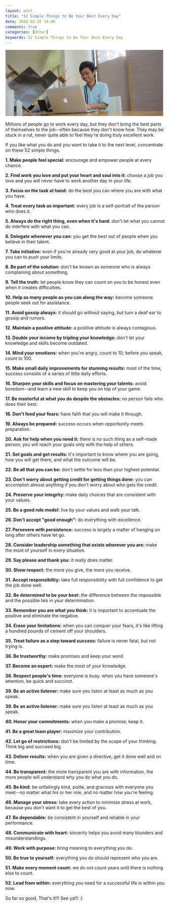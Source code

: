 ```yaml
---
layout: post
title: "52 Simple Things to Be Your Best Every Day"
date: 2016-02-25 14:46
comments: true
categories: [Other]
keywords: 52 Simple Things to Be Your Best Every Day
---
```


<p>
  <img src="/images/52_simple _things.png" width="500" alt="52 Simple Things to Be Your Best Every Day" />
</p>

<p>
  Millions of people go to work every day, but they don't bring the best parts of themselves to the job--often because they don't know how. They may be stuck in a rut, never quite able to feel they're doing truly excellent work.
</p>

<p>
  If you like what you do and you want to take it to the next level, concentrate on these 52 simple things.
</p>

<p>
  <strong>1. Make people feel special:</strong> encourage and empower people at every chance.
</p>

<p>
  <strong>2. Find work you love and put your heart and soul into it:</strong> choose a job you love and you will never have to work another day in your life.
</p>

<p>
  <strong>3. Focus on the task at hand:</strong> do the best you can where you are with what you have.
</p>
 
<p>
  <strong>4. Treat every task as important:</strong> every job is a self-portrait of the person who does it.
</p>

<p>
  <strong>5. Always do the right thing, even when it's hard:</strong> don't let what you cannot do interfere with what you can.
</p>

<p>
  <strong>6. Delegate whenever you can:</strong> you get the best out of people when you believe in their talent.
</p>

<p>
  <strong>7. Take initiative:</strong> even if you're already very good at your job, do whatever you can to push your limits.
</p>

<p>
  <strong>8. Be part of the solution:</strong> don't be known as someone who is always complaining about something.
</p>

<p>
  <strong>9. Tell the truth:</strong> let people know they can count on you to be honest even when it creates difficulties.
</p>

<p>
  <strong>10. Help as many people as you can along the way:</strong> become someone people seek out for assistance.
</p>

<p>
  <strong>11. Avoid gossip always:</strong> it should go without saying, but turn a deaf ear to gossip and rumors.
</p>

<p>
  <strong>12. Maintain a positive attitude:</strong> a positive attitude is always contagious.
</p>

<p>
  <strong>13. Double your income by tripling your knowledge:</strong> don't let your knowledge and skills become outdated.
</p>

<p>
  <strong>14. Mind your emotions:</strong> when you're angry, count to 10; before you speak, count to 100.
</p>

<p>
  <strong>15. Make small daily improvements for stunning results:</strong> most of the time, success consists of a series of little daily efforts.
</p>

<p>
  <strong>16. Sharpen your skills and focus on mastering your talents:</strong> avoid boredom--and learn a new skill to keep you on top of your game.
</p>

<p>
  <strong>17. Be masterful at what you do despite the obstacles:</strong> no person fails who does their best.
</p>

<p>
  <strong>18. Don't feed your fears:</strong> have faith that you will make it through.
</p>

<p>
  <strong>19. Always be prepared:</strong> success occurs when opportunity meets preparation.
</p>

<p>
  <strong>20. Ask for help when you need it:</strong> there is no such thing as a self-made person; you will reach your goals only with the help of others.
</p>

<p>
  <strong>21. Set goals and get results:</strong> it's important to know where you are going, how you will get there, and what the outcome will be.
</p>

<p>
  <strong>22. Be all that you can be:</strong> don't settle for less than your highest potential.
</p>

<p>
  <strong>23. Don't worry about getting credit for getting things done:</strong> you can accomplish almost anything if you don't worry about who gets the credit.
</p>

<p>
  <strong>24. Preserve your integrity:</strong> make daily choices that are consistent with your values.
</p>

<p>
  <strong>25. Be a good role model:</strong> live by your values and walk your talk.
</p>

<p>
  <strong>26. Don't accept "good enough":</strong> do everything with excellence.
</p>

<p>
  <strong>27. Persevere with persistence:</strong> success is largely a matter of hanging on long after others have let go.
</p>

<p>
  <strong>28. Consider leadership something that exists wherever you are:</strong> make the most of yourself in every situation.
</p>

<p>
  <strong>29. Say please and thank you:</strong> it really does matter.
</p>

<p>
  <strong>30. Show respect:</strong> the more you give, the more you receive.
</p>

<p>
  <strong>31. Accept responsibility:</strong> take full responsibility with full confidence to get the job done well.
</p>

<p>
  <strong>32. Be determined to be your best:</strong> the difference between the impossible and the possible lies in your determination.
</p>

<p>
  <strong>33. Remember you are what you think:</strong> it is important to accentuate the positive and eliminate the negative.
</p>

<p>
  <strong>34. Erase your limitations:</strong> when you can conquer your fears, it's like lifting a hundred pounds of cement off your shoulders.
</p>

<p>
  <strong>35. Treat failure as a step toward success:</strong> failure is never fatal, but not trying is.
</p>

<p>
  <strong>36. Be trustworthy:</strong> make promises and keep your word.
</p>

<p>
  <strong>37. Become an expert:</strong> make the most of your knowledge.
</p>

<p>
  <strong>38. Respect people's time:</strong> everyone is busy. when you have someone's attention, be quick and succinct.
</p>

<p>
  <strong>39. Be an active listener:</strong> make sure you listen at least as much as you speak.
</p>

<p>
  <strong>39. Be an active listener:</strong> make sure you listen at least as much as you speak.
</p>

<p>
  <strong>40. Honor your commitments:</strong> when you make a promise, keep it.
</p>

<p>
  <strong>41. Be a great team player:</strong> maximize your contribution.
</p>

<p>
  <strong>42. Let go of restrictions:</strong> don't be limited by the scope of your thinking. Think big and succeed big.
</p>

<p>
  <strong>43. Deliver results:</strong> when you are given a directive, get it done well and on time.
</p>

<p>
  <strong>44. Be transparent:</strong> the more transparent you are with information, the more people will understand why you do what you do.
</p>

<p>
  <strong>45. Be kind:</strong> be unfailingly kind, polite, and gracious with everyone you meet--no matter what his or her role, and no matter how you're feeling.
</p>

<p>
  <strong>46. Manage your stress:</strong> take every action to minimize stress at work, because you don't want it to get the best of you.
</p>

<p>
  <strong>47. Be dependable:</strong> be consistent in yourself and reliable in your performance.
</p>

<p>
  <strong>48. Communicate with heart:</strong> sincerity helps you avoid many blunders and misunderstandings.
</p>

<p>
  <strong>49. Work with purpose:</strong> bring meaning to everything you do.
</p>

<p>
  <strong>50. Be true to yourself:</strong> everything you do should represent who you are.
</p>

<p>
  <strong>51. Make every moment count:</strong> we do not count years until there is nothing else to count.
</p>

<p>
  <strong>52. Lead from within:</strong> everything you need for a successful life is within you now.
</p>
 
<p>
  So far so good, That's it!!! See ya!!! :)
</p>
